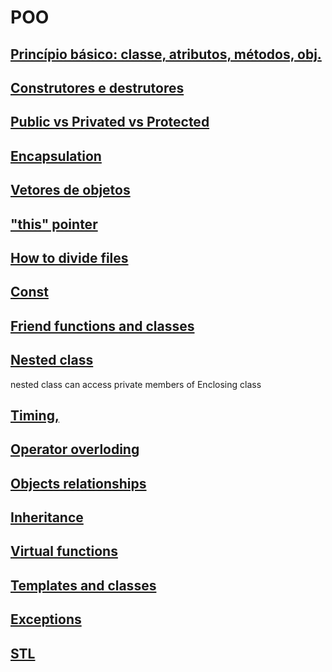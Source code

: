 # POO
## [Princípio básico: classe, atributos, métodos, obj.]()
## [Construtores e destrutores]()
## [Public vs Privated vs Protected]()
## [Encapsulation]()
## [Vetores de objetos]()
## ["this" pointer]()
## [How to divide files]()
## [Const]()
## [Friend functions and classes]()
## [Nested class]()

nested class can access private members of Enclosing class

## [Timing, ]()
## [Operator overloding]()
## [Objects relationships]()
## [Inheritance]()
## [Virtual functions]()
## [Templates and classes]()
## [Exceptions]()
## [STL]()
